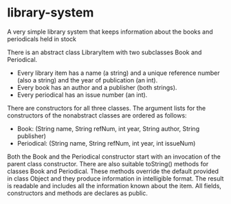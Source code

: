 # library-system
A very simple library system that keeps information about the books and periodicals held in stock

There is an abstract class LibraryItem with two subclasses Book and Periodical.
* Every library item has a name (a string) and a unique reference number (also a string) and the year of publication (an int).
* Every book has an author and a publisher (both strings).
* Every periodical has an issue number (an int). 

There are constructors for all three classes. The argument lists for the constructors of the nonabstract classes are ordered as follows:
* Book: (String name, String refNum, int year, String author, String publisher)
* Periodical: (String name, String refNum, int year, int issueNum)

Both the Book and the Periodical constructor start with an invocation of the parent class constructor. There are also suitable toString() methods for classes Book and Periodical. These methods override the default provided in class Object and they produce information in intelligible format. The result is readable and includes all the information known about the item. All fields, constructors and methods are declares as public.

